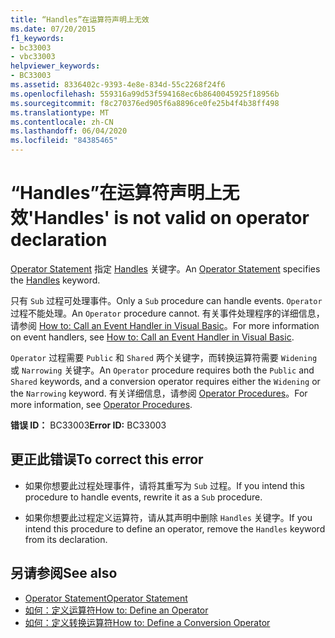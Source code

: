 ```yaml
---
title: “Handles”在运算符声明上无效
ms.date: 07/20/2015
f1_keywords:
- bc33003
- vbc33003
helpviewer_keywords:
- BC33003
ms.assetid: 8336402c-9393-4e8e-834d-55c2268f24f6
ms.openlocfilehash: 559316a99d53f594168ec6b8640045925f18956b
ms.sourcegitcommit: f8c270376ed905f6a8896ce0fe25b4f4b38ff498
ms.translationtype: MT
ms.contentlocale: zh-CN
ms.lasthandoff: 06/04/2020
ms.locfileid: "84385465"
---
```

# <a name="handles-is-not-valid-on-operator-declaration"></a><span data-ttu-id="72165-102">“Handles”在运算符声明上无效</span><span class="sxs-lookup"><span data-stu-id="72165-102">'Handles' is not valid on operator declaration</span></span>
<span data-ttu-id="72165-103">[Operator Statement](../language-reference/statements/operator-statement.md) 指定 [Handles](../language-reference/statements/handles-clause.md) 关键字。</span><span class="sxs-lookup"><span data-stu-id="72165-103">An [Operator Statement](../language-reference/statements/operator-statement.md) specifies the [Handles](../language-reference/statements/handles-clause.md) keyword.</span></span>  
  
 <span data-ttu-id="72165-104">只有 `Sub` 过程可处理事件。</span><span class="sxs-lookup"><span data-stu-id="72165-104">Only a `Sub` procedure can handle events.</span></span> <span data-ttu-id="72165-105">`Operator` 过程不能处理。</span><span class="sxs-lookup"><span data-stu-id="72165-105">An `Operator` procedure cannot.</span></span> <span data-ttu-id="72165-106">有关事件处理程序的详细信息，请参阅 [How to: Call an Event Handler in Visual Basic](../programming-guide/language-features/procedures/how-to-call-an-event-handler.md)。</span><span class="sxs-lookup"><span data-stu-id="72165-106">For more information on event handlers, see [How to: Call an Event Handler in Visual Basic](../programming-guide/language-features/procedures/how-to-call-an-event-handler.md).</span></span>  
  
 <span data-ttu-id="72165-107">`Operator` 过程需要 `Public` 和 `Shared` 两个关键字，而转换运算符需要 `Widening` 或 `Narrowing` 关键字。</span><span class="sxs-lookup"><span data-stu-id="72165-107">An `Operator` procedure requires both the `Public` and `Shared` keywords, and a conversion operator requires either the `Widening` or the `Narrowing` keyword.</span></span> <span data-ttu-id="72165-108">有关详细信息，请参阅 [Operator Procedures](../programming-guide/language-features/procedures/operator-procedures.md)。</span><span class="sxs-lookup"><span data-stu-id="72165-108">For more information, see [Operator Procedures](../programming-guide/language-features/procedures/operator-procedures.md).</span></span>  
  
 <span data-ttu-id="72165-109">**错误 ID：** BC33003</span><span class="sxs-lookup"><span data-stu-id="72165-109">**Error ID:** BC33003</span></span>  
  
## <a name="to-correct-this-error"></a><span data-ttu-id="72165-110">更正此错误</span><span class="sxs-lookup"><span data-stu-id="72165-110">To correct this error</span></span>  
  
- <span data-ttu-id="72165-111">如果你想要此过程处理事件，请将其重写为 `Sub` 过程。</span><span class="sxs-lookup"><span data-stu-id="72165-111">If you intend this procedure to handle events, rewrite it as a `Sub` procedure.</span></span>  
  
- <span data-ttu-id="72165-112">如果你想要此过程定义运算符，请从其声明中删除 `Handles` 关键字。</span><span class="sxs-lookup"><span data-stu-id="72165-112">If you intend this procedure to define an operator, remove the `Handles` keyword from its declaration.</span></span>  
  
## <a name="see-also"></a><span data-ttu-id="72165-113">另请参阅</span><span class="sxs-lookup"><span data-stu-id="72165-113">See also</span></span>

- [<span data-ttu-id="72165-114">Operator Statement</span><span class="sxs-lookup"><span data-stu-id="72165-114">Operator Statement</span></span>](../language-reference/statements/operator-statement.md)
- [<span data-ttu-id="72165-115">如何：定义运算符</span><span class="sxs-lookup"><span data-stu-id="72165-115">How to: Define an Operator</span></span>](../programming-guide/language-features/procedures/how-to-define-an-operator.md)
- [<span data-ttu-id="72165-116">如何：定义转换运算符</span><span class="sxs-lookup"><span data-stu-id="72165-116">How to: Define a Conversion Operator</span></span>](../programming-guide/language-features/procedures/how-to-define-a-conversion-operator.md)
